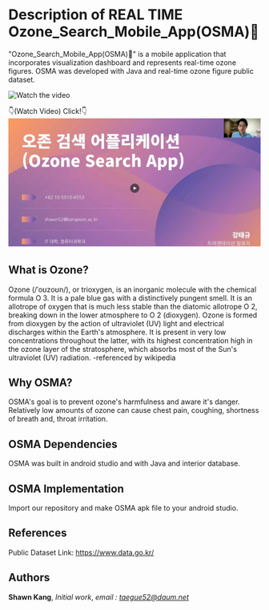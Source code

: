 # Description of REAL TIME Ozone_Search_Mobile_App(OSMA)📱
"Ozone_Search_Mobile_App(OSMA)📱" is a mobile application that incorporates visualization dashboard and represents real-time ozone figures. OSMA was developed with Java and real-time ozone figure public dataset.

![Watch the video](major_features.png)

👇(Watch Video) Click!👇
[![Watch the video](ozone_expvideo.png)](https://www.canva.com/design/DAE5xsGGZKw/AEDb4pizJgtR90TdRZhLOQ/watch?utm_content=DAE5xsGGZKw&utm_campaign=designshare&utm_medium=link&utm_source=publishsharelink)

## What is Ozone?
Ozone (/ˈoʊzoʊn/), or trioxygen, is an inorganic molecule with the chemical formula O
3. It is a pale blue gas with a distinctively pungent smell. It is an allotrope of oxygen that is much less stable than the diatomic allotrope O
2, breaking down in the lower atmosphere to O
2 (dioxygen). Ozone is formed from dioxygen by the action of ultraviolet (UV) light and electrical discharges within the Earth's atmosphere. It is present in very low concentrations throughout the latter, with its highest concentration high in the ozone layer of the stratosphere, which absorbs most of the Sun's ultraviolet (UV) radiation.
-referenced by wikipedia

## Why OSMA?
OSMA's goal is to prevent ozone's harmfulness and aware it's danger. Relatively low amounts of ozone can cause chest pain, coughing, shortness of breath and, throat irritation.

## OSMA Dependencies 
OSMA was built in android studio and with Java and interior database.

## OSMA Implementation
Import our repository and make OSMA apk file to your android studio.

## References
Public Dataset Link: https://www.data.go.kr/

## Authors
**Shawn Kang**,  *Initial work*,  *email : taegue52@daum.net*
